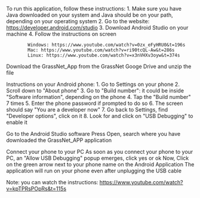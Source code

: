 

To run this application, follow these instructions:
    1. Make sure you have Java downloaded on your system and Java should be on your path,
        depending on your operating system
    2. Go to the website: https://developer.android.com/studio
    3. Download Android Studio on your machine
    4. Follow the instructions on screen

            Windows: https://www.youtube.com/watch?v=0zx_eFyHRU0&t=196s
            Mac: https://www.youtube.com/watch?v=ri90tcQL-Aw&t=286s
            Linux: https://www.youtube.com/watch?v=x3nVHXv3oyw&t=374s

Download the GrassNet_App from the GrassNet Googe Drive and unzip the file

Instructions on your Android phone:
    1. Go to Settings on your phone
    2. Scroll down to "About phone"
    3. Go to "Build number": it could be inside "Software information", depending on the phone
    4. Tap the "Build number" 7 times
    5. Enter the phone password if prompted to do so
    6. The screen should say "You are a developer now"
    7. Go back to Settings, find "Developer options", click on it
    8. Look for and click on "USB Debugging" to enable it

Go to the Android Studio software
    Press Open, search where you have downloaded the GrassNet_APP application

Connect your phone to your PC
    As soon as you connect your phone to your PC, an "Allow USB Debugging" popup emerges, click yes or ok
    Now, Click on the green arrow next to your phone name on the Android Application
    The application will run on your phone even after unplugging the USB cable

Note: you can watch the instructions:
    https://www.youtube.com/watch?v=kpTPRsPOpRs&t=115s
